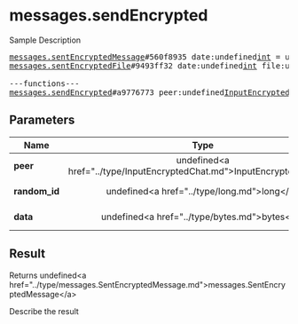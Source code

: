 # messages.sendEncrypted

Sample Description

<pre>
<a href="../constructor/messages.sentEncryptedMessage">messages.sentEncryptedMessage</a>#560f8935 date:undefined<a href="../type/int.md">int</a> = undefined<a href="../type/messages.SentEncryptedMessage.md">messages.SentEncryptedMessage</a>;
<a href="../constructor/messages.sentEncryptedFile">messages.sentEncryptedFile</a>#9493ff32 date:undefined<a href="../type/int.md">int</a> file:undefined<a href="../type/EncryptedFile.md">EncryptedFile</a> = undefined<a href="../type/messages.SentEncryptedMessage.md">messages.SentEncryptedMessage</a>;

---functions---
<a href="../method/messages.sendEncrypted.md">messages.sendEncrypted</a>#a9776773 peer:undefined<a href="../type/InputEncryptedChat.md">InputEncryptedChat</a> random_id:undefined<a href="../type/long.md">long</a> data:undefined<a href="../type/bytes.md">bytes</a> = undefined<a href="../type/messages.SentEncryptedMessage.md">messages.SentEncryptedMessage</a>;
</pre>

## Parameters

| Name | Type | Description |
|------|:----:|-------------|
| **peer** | undefined&lt;a href=&#34;../type/InputEncryptedChat.md&#34;&gt;InputEncryptedChat&lt;/a&gt; | Param description |
| **random_id** | undefined&lt;a href=&#34;../type/long.md&#34;&gt;long&lt;/a&gt; | Param description |
| **data** | undefined&lt;a href=&#34;../type/bytes.md&#34;&gt;bytes&lt;/a&gt; | Param description |

## Result

Returns undefined&lt;a href=&#34;../type/messages.SentEncryptedMessage.md&#34;&gt;messages.SentEncryptedMessage&lt;/a&gt;

Describe the result

